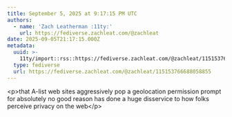 ```yaml
---
title: September 5, 2025 at 9:17:15 PM UTC
authors:
  - name: 'Zach Leatherman :11ty:'
    url: https://fediverse.zachleat.com/@zachleat
date: 2025-09-05T21:17:15.000Z
metadata:
  uuid: >-
    11ty/import::rss::https://fediverse.zachleat.com/@zachleat/115153766688058855
  type: fediverse
  url: https://fediverse.zachleat.com/@zachleat/115153766688058855
---
```

\<p>that A-list web sites aggressively pop a geolocation permission prompt for absolutely no good reason has done a huge disservice to how folks perceive privacy on the web\</p>